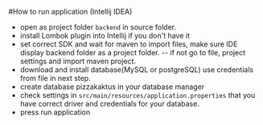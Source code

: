 #How to run application (Intellij IDEA)
- open as project folder `backend` in source folder.
- install Lombok plugin into Intellij if you don't have it
- set correct SDK and wait for maven to import files, make sure IDE display backend folder as a project folder.
-- if not go to file, project settings and import maven project.
- download and install database(MySQL or postgreSQL) use credentials from file in next step.
- create database pizzakaktus in your database manager
- check settings in `src/main/resources/application.properties` that you have correct driver and credentials for your database.
- press run application
